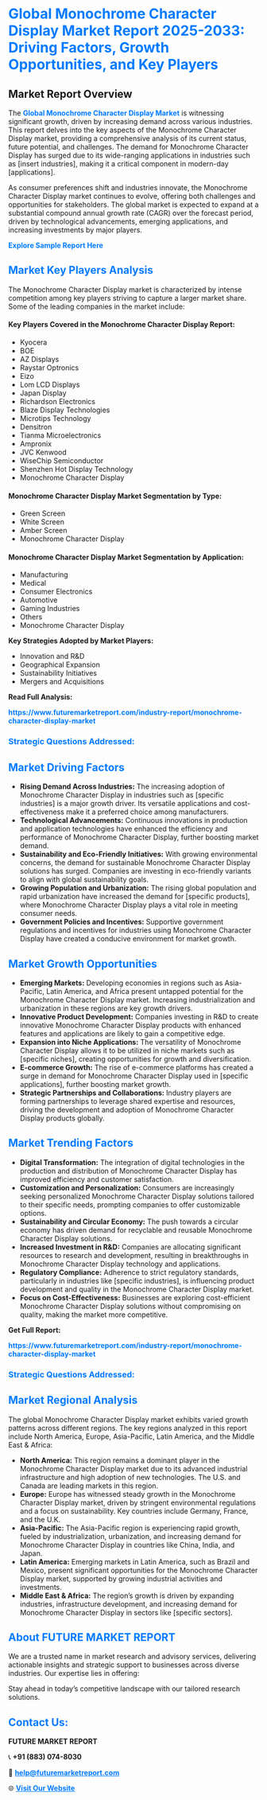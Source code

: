 <h1 style="color: #007BFF;">Global Monochrome Character Display Market Report 2025-2033: Driving Factors, Growth Opportunities, and Key Players</h1>

<section id="overview">
<h2>Market Report Overview</h2>
<p>The <a href="https://www.futuremarketreport.com/industry-report/monochrome-character-display-market" style="color: #007BFF; text-decoration: none;"><strong>Global Monochrome Character Display Market</strong></a> is witnessing significant growth, driven by increasing demand across various industries. This report delves into the key aspects of the Monochrome Character Display market, providing a comprehensive analysis of its current status, future potential, and challenges. The demand for Monochrome Character Display has surged due to its wide-ranging applications in industries such as [insert industries], making it a critical component in modern-day [applications].</p>
<p>As consumer preferences shift and industries innovate, the Monochrome Character Display market continues to evolve, offering both challenges and opportunities for stakeholders. The global market is expected to expand at a substantial compound annual growth rate (CAGR) over the forecast period, driven by technological advancements, emerging applications, and increasing investments by major players.</p>
</section>

<section id="overview">
<p><a href="https://www.futuremarketreport.com/request-sample/reportId=108393" style="color: #007BFF; text-decoration: none;"><strong>Explore Sample Report Here</strong></a></p>
</section>

<section id="key-players">
<h2 style="color: #007BFF;">Market Key Players Analysis</h2>
<p>The Monochrome Character Display market is characterized by intense competition among key players striving to capture a larger market share. Some of the leading companies in the market include:</p>
<h4>Key Players Covered in the Monochrome Character Display Report:</h4>
<ul><li>Kyocera</li><li>BOE</li><li>AZ Displays</li><li>Raystar Optronics</li><li>Eizo</li><li>Lom LCD Displays</li><li>Japan Display</li><li>Richardson Electronics</li><li>Blaze Display Technologies</li><li>Microtips Technology</li><li>Densitron</li><li>Tianma Microelectronics</li><li>Ampronix</li><li>JVC Kenwood</li><li>WiseChip Semiconductor</li><li>Shenzhen Hot Display Technology</li><li>Monochrome Character Display</li></ul>
<h4>Monochrome Character Display Market Segmentation by Type:</h4>
<ul><li>Green Screen</li><li>White Screen</li><li>Amber Screen</li><li>Monochrome Character Display</li></ul>

<h4>Monochrome Character Display Market Segmentation by Application:</h4>
<ul><li>Manufacturing</li><li>Medical</li><li>Consumer Electronics</li><li>Automotive</li><li>Gaming Industries</li><li>Others</li><li>Monochrome Character Display</li></ul>
<p><strong>Key Strategies Adopted by Market Players:</strong></p>
<ul>
<li>Innovation and R&D</li>
<li>Geographical Expansion</li>
<li>Sustainability Initiatives</li>
<li>Mergers and Acquisitions</li>
</ul>
</section>

<section>
<p><strong>Read Full Analysis: </strong></p><a href="https://www.futuremarketreport.com/industry-report/monochrome-character-display-market" style="color: #007BFF; text-decoration: none;"><strong>https://www.futuremarketreport.com/industry-report/monochrome-character-display-market</strong></a>
<h3 style="color: #007BFF;">Strategic Questions Addressed:</h3>
</section>

<section id="driving-factors">
<h2 style="color: #007BFF;">Market Driving Factors</h2>
<ul>
<li><strong>Rising Demand Across Industries:</strong> The increasing adoption of Monochrome Character Display in industries such as [specific industries] is a major growth driver. Its versatile applications and cost-effectiveness make it a preferred choice among manufacturers.</li>
<li><strong>Technological Advancements:</strong> Continuous innovations in production and application technologies have enhanced the efficiency and performance of Monochrome Character Display, further boosting market demand.</li>
<li><strong>Sustainability and Eco-Friendly Initiatives:</strong> With growing environmental concerns, the demand for sustainable Monochrome Character Display solutions has surged. Companies are investing in eco-friendly variants to align with global sustainability goals.</li>
<li><strong>Growing Population and Urbanization:</strong> The rising global population and rapid urbanization have increased the demand for [specific products], where Monochrome Character Display plays a vital role in meeting consumer needs.</li>
<li><strong>Government Policies and Incentives:</strong> Supportive government regulations and incentives for industries using Monochrome Character Display have created a conducive environment for market growth.</li>
</ul>
</section>

<section id="growth-opportunities">
<h2 style="color: #007BFF;">Market Growth Opportunities</h2>
<ul>
<li><strong>Emerging Markets:</strong> Developing economies in regions such as Asia-Pacific, Latin America, and Africa present untapped potential for the Monochrome Character Display market. Increasing industrialization and urbanization in these regions are key growth drivers.</li>
<li><strong>Innovative Product Development:</strong> Companies investing in R&D to create innovative Monochrome Character Display products with enhanced features and applications are likely to gain a competitive edge.</li>
<li><strong>Expansion into Niche Applications:</strong> The versatility of Monochrome Character Display allows it to be utilized in niche markets such as [specific niches], creating opportunities for growth and diversification.</li>
<li><strong>E-commerce Growth:</strong> The rise of e-commerce platforms has created a surge in demand for Monochrome Character Display used in [specific applications], further boosting market growth.</li>
<li><strong>Strategic Partnerships and Collaborations:</strong> Industry players are forming partnerships to leverage shared expertise and resources, driving the development and adoption of Monochrome Character Display products globally.</li>
</ul>
</section>

<section id="trending-factors">
<h2 style="color: #007BFF;">Market Trending Factors</h2>
<ul>
<li><strong>Digital Transformation:</strong> The integration of digital technologies in the production and distribution of Monochrome Character Display has improved efficiency and customer satisfaction.</li>
<li><strong>Customization and Personalization:</strong> Consumers are increasingly seeking personalized Monochrome Character Display solutions tailored to their specific needs, prompting companies to offer customizable options.</li>
<li><strong>Sustainability and Circular Economy:</strong> The push towards a circular economy has driven demand for recyclable and reusable Monochrome Character Display solutions.</li>
<li><strong>Increased Investment in R&D:</strong> Companies are allocating significant resources to research and development, resulting in breakthroughs in Monochrome Character Display technology and applications.</li>
<li><strong>Regulatory Compliance:</strong> Adherence to strict regulatory standards, particularly in industries like [specific industries], is influencing product development and quality in the Monochrome Character Display market.</li>
<li><strong>Focus on Cost-Effectiveness:</strong> Businesses are exploring cost-efficient Monochrome Character Display solutions without compromising on quality, making the market more competitive.</li>
</ul>
</section>

<section>
<p><strong>Get Full Report: </strong></p><a href="https://www.futuremarketreport.com/industry-report/monochrome-character-display-market" style="color: #007BFF; text-decoration: none;"><strong>https://www.futuremarketreport.com/industry-report/monochrome-character-display-market</strong></a>
<h3 style="color: #007BFF;">Strategic Questions Addressed:</h3>
</section>


<section id="regional-analysis">
<h2 style="color: #007BFF;">Market Regional Analysis</h2>
<p>The global Monochrome Character Display market exhibits varied growth patterns across different regions. The key regions analyzed in this report include North America, Europe, Asia-Pacific, Latin America, and the Middle East & Africa:</p>
<ul>
<li><strong>North America:</strong> This region remains a dominant player in the Monochrome Character Display market due to its advanced industrial infrastructure and high adoption of new technologies. The U.S. and Canada are leading markets in this region.</li>
<li><strong>Europe:</strong> Europe has witnessed steady growth in the Monochrome Character Display market, driven by stringent environmental regulations and a focus on sustainability. Key countries include Germany, France, and the U.K.</li>
<li><strong>Asia-Pacific:</strong> The Asia-Pacific region is experiencing rapid growth, fueled by industrialization, urbanization, and increasing demand for Monochrome Character Display in countries like China, India, and Japan.</li>
<li><strong>Latin America:</strong> Emerging markets in Latin America, such as Brazil and Mexico, present significant opportunities for the Monochrome Character Display market, supported by growing industrial activities and investments.</li>
<li><strong>Middle East & Africa:</strong> The region’s growth is driven by expanding industries, infrastructure development, and increasing demand for Monochrome Character Display in sectors like [specific sectors].</li>
</ul>
</section>

<footer>
<h2 style="color: #007BFF;">About FUTURE MARKET REPORT</h2>
<p>We are a trusted name in market research and advisory services, delivering actionable insights and strategic support to businesses across diverse industries. Our expertise lies in offering:</p>

<p>Stay ahead in today’s competitive landscape with our tailored research solutions.</p>

<h2 style="color: #007BFF;">Contact Us:</h2>
<p><strong>FUTURE MARKET REPORT</strong></p>
<p>📞 <strong>+91 (883) 074-8030</strong></p>
<p>📧 <strong><a href="mailto:help@futuremarketreport.com" style="color: #007BFF;">help@futuremarketreport.com</a></strong></p>
<p>🌐 <strong><a href="https://www.futuremarketreport.com/" style="color: #007BFF;">Visit Our Website</a></strong></p>
</footer>